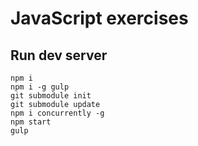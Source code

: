 # JavaScript exercises
## Run dev server
```
npm i
npm i -g gulp
git submodule init
git submodule update
npm i concurrently -g
npm start
gulp
```
